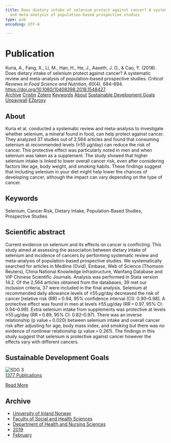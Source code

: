 ```yaml
---
title: Does dietary intake of selenium protect against cancer? A systematic review
  and meta-analysis of population-based prospective studies
type: pub
encoding: UTF-8

---
```

<h1>Publication</h1>
<article id="csl-bib-container-SIUW35IP" class="csl-bib-container">
  <div class="csl-bib-body"> <div class="csl-entry">Kuria, A., Fang, X., Li, M., Han, H., He, J., Aaseth, J. O., &#38; Cao, Y. (2018). Does dietary intake of selenium protect against cancer? A systematic review and meta-analysis of population-based prospective studies. <i>Critical Reviews in Food Science and Nutrition</i>, <i>60</i>(4), 684–694. <a href="https://doi.org/10.1080/10408398.2018.1548427">https://doi.org/10.1080/10408398.2018.1548427</a></div> </div>
  <div class="csl-bib-buttons">
    <a href="#taxonomy-article-SIUW35IP" alt="archive" class="csl-bib-button">Archive</a>
    <a href="https://app.cristin.no/results/show.jsf?id=1672015" alt="Cristin" class="csl-bib-button">Cristin</a>
    <a href="http://zotero.org/groups/5881554/items/SIUW35IP" alt="Zotero" class="csl-bib-button">Zotero</a>
    <a href="#keywords-article-SIUW35IP" alt="keywords" class="csl-bib-button">Keywords</a>
    <a href="#about-article-SIUW35IP" alt="about_pub" class="csl-bib-button">About</a>
    <a href="#sdg-article-SIUW35IP" alt="sdg" class="csl-bib-button">Sustainable Development Goals</a>
    <a href="https://doi.org/10.1080/10408398.2018.1548427" alt="Unpaywall" class="csl-bib-button">Unpaywall</a>
    <a href="https://doi.org/10.1080/10408398.2018.1548427" alt="EZproxy" class="csl-bib-button">EZproxy</a>
  </div>
  <div id="csl-bib-meta-container-SIUW35IP"></div>
</article>
<div id="csl-bib-meta-SIUW35IP" class="csl-bib-meta">
  <article id="about-article-SIUW35IP" class="about_pub-article">
    <h1>About</h1>
    Kuria et al. conducted a systematic review and meta-analysis to investigate whether selenium, a mineral found in food, can help protect against cancer. They analyzed 37 studies out of 2,564 articles and found that consuming selenium at recommended levels (≥55 μg/day) can reduce the risk of cancer. This protective effect was particularly noted in men and when selenium was taken as a supplement. The study showed that higher selenium intake is linked to lower overall cancer risk, even after considering factors like age, body weight, and smoking habits. These findings suggest that including selenium in your diet might help lower the chances of developing cancer, although the impact can vary depending on the type of cancer.
  </article>
  <article id="keywords-article-SIUW35IP" class="keywords-article">
    <h1>Keywords</h1>
    Selenium, Cancer Risk, Dietary Intake, Population-Based Studies, Prospective Studies
  </article>
  <article id="abstract-article-SIUW35IP" class="abstract-article">
    <h1>Scientific abstract</h1>
    Current evidence on selenium and its effects on cancer is conflicting. This study aimed at assessing the association between dietary intake of selenium and incidence of cancers by performing systematic review and meta-analysis of population-based prospective studies. We systematically searched for articles in Medline (Ovid), Embase, Web of Science (Thomson Reuters), China National Knowledge Infrastructure, Wanfang Database and VIP Chinese Scientific Journals. Analysis was performed in Stata version 14.2. Of the 2,564 articles obtained from the databases, 39 met our inclusion criteria, 37 were included in the final analysis. Selenium at recommended daily allowance levels of ≥55 μg/day decreased the risk of cancer [relative risk (RR) = 0.94, 95% confidence interval (CI): 0.90–0.98]. A protective effect was found in men at levels ≥55 μg/day (RR = 0.97, 95% CI: 0.94–0.99). Extra selenium intake from supplements was protective at levels ≥55 μg/day (RR = 0.89, 95% CI: 0.82–0.97). There was an inverse relationship (p value = 0.020) between selenium intake and overall cancer risk after adjusting for age, body mass index, and smoking but there was no evidence of nonlinear relationship (p value = 0.261). The findings in this study suggest that selenium is protective against cancer however the effects vary with different cancers.
  </article>
  <article id="sdg-article-SIUW35IP" class="sdg-article">
    <h1>Sustainable Development Goals</h1>
    <div class="sdg-container"><div id="sdg3" class="sdg">
        <img src="{{< params subfolder >}}images/sdg/sdg03_en.png" class="image" alt="SDG 3">
        <div class="sdg-overlay">
          <a href="{{< params subfolder >}}en/archive/?sdg=3#archive" class="sdg-publication-count"><span>1377</span> Publications</a>
          <p><a href="https://sdgs.un.org/goals/goal3" class="sdg-read-more">Read More</a></p>
        </div>
      </div></div>
  </article>
  <article id="taxonomy-article-SIUW35IP" class="taxonomy-article">
    <h1>Archive</h1>
    <ul>
      <li><a href="{{< params subfolder >}}en/archive/?key=3DCRN523">University of Inland Norway</a></li>
      <li><a href="{{< params subfolder >}}en/archive/?key=IDKFS3MX">Faculty of Social and Health Sciences</a></li>
      <li><a href="{{< params subfolder >}}en/archive/?key=GTV4ECMZ">Department of Health and Nursing Sciences</a></li>
      <li><a href="{{< params subfolder >}}en/archive/?key=E7THIEEM">2019</a></li>
      <li><a href="{{< params subfolder >}}en/archive/?key=K9MPWJCB">February</a></li>
    </ul>
  </article>
</div>
